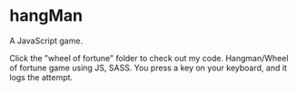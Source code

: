 # hangMan
A JavaScript game.

Click the "wheel of fortune" folder to check out my code. Hangman/Wheel of fortune game using JS, SASS. You press a key on your keyboard, and it logs the attempt.
